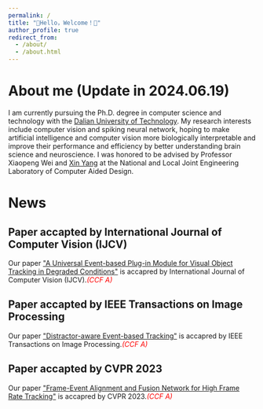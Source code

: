 ```yaml
---
permalink: /
title: "👋Hello，Welcome！👋"
author_profile: true
redirect_from: 
  - /about/
  - /about.html
---
```


# About me (Update in 2024.06.19)
I am currently pursuing the Ph.D. degree in computer science and technology with the [Dalian University of Technology](https://www.dlut.edu.cn/).
My research interests include computer vision and spiking neural network, hoping to make artificial intelligence and computer vision more biologically interpretable and improve their performance and efficiency by better understanding brain science and neuroscience.
I was honored to be advised by Professor Xiaopeng Wei and [Xin Yang](https://xinyangdut.github.io/) at the National and Local Joint Engineering Laboratory of Computer Aided Design.

# News
## Paper accapted by International Journal of Computer Vision (IJCV)
Our paper ["A Universal Event-based Plug-in Module for Visual Object Tracking in Degraded Conditions"](https://link.springer.com/article/10.1007/s11263-023-01959-8) is accapred by International Journal of Computer Vision (IJCV).<font color=red><em>(CCF A)</em></font>
## Paper accapted by IEEE Transactions on Image Processing
Our paper ["Distractor-aware Event-based Tracking"](https://arxiv.org/pdf/2310.14194) is accapred by IEEE Transactions on Image Processing.<font color=red><em>(CCF A)</em></font>
## Paper accapted by CVPR 2023
Our paper ["Frame-Event Alignment and Fusion Network for High Frame Rate Tracking"](https://arxiv.org/pdf/2305.15688) is accapred by CVPR 2023.<font color=red><em>(CCF A)</em></font>
